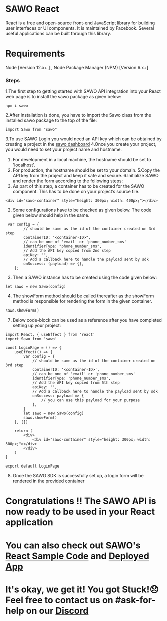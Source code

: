# SAWO React 
React is a free and open-source front-end JavaScript library for building user interfaces or UI components. It is maintained by Facebook. Several useful applications can be built through this library.
# Requirements
Node [Version 12.x+ ] , Node Package Manager (NPM) [Version 6.x+]

### Steps
1.The first step to getting started with SAWO API integration into your React web page is to install the sawo package as given below:
```
npm i sawo

```
2.After installation is done, you have to import the Sawo class from the installed sawo package to the top of the file:
```
import Sawo from "sawo"

```
3.To use SAWO Login you would need an API key which can be obtained by creating a project in the 
[sawo dashboard](https://dev.sawolabs.com/)
4.Once you create your project, you would need to set your project name and hostname.
  1. For development in a local machine, the hostname should be set to 'localhost'.
  2. For production, the hostname should be set to your domain. 
5.Copy the API key from the project and keep it safe and secure.
6.Initialize SAWO and render the form according to the following steps:
  1. As part of this step, a container has to be created for the SAWO component. This has to be done on your project’s source file.
```
<div id="sawo-container" style="height: 300px; width: 400px;"></div>

```
  2. Some configurations have to be checked as given below. The code given below should help in the same.
```
 var config = {
        // should be same as the id of the container created on 3rd step
        containerID: "<container-ID>",
        // can be one of 'email' or 'phone_number_sms'
        identifierType: "phone_number_sms",
        // Add the API key copied from 2nd step
        apiKey: "",
        // Add a callback here to handle the payload sent by sdk
        onSuccess: (payload) => {},
    };

```
  3. Then a SAWO instance has to be created using the code given below:
```
let sawo = new Sawo(config)

```
  4. The showForm method should be called thereafter as the showForm method is responsible for rendering the form in the given container.
```
sawo.showForm()

```
7. Below code-block can be used as a reference after you have completed setting up your project:
```
import React, { useEffect } from 'react'
import Sawo from 'sawo'

const LoginPage = () => {
    useEffect(() => {
        var config = {
            // should be same as the id of the container created on 3rd step
            containerID: '<container-ID>',
            // can be one of 'email' or 'phone_number_sms'
            identifierType: 'phone_number_sms',
            // Add the API key copied from 5th step
            apiKey: '',
            // Add a callback here to handle the payload sent by sdk
            onSuccess: payload => {
                // you can use this payload for your purpose
            },
        }
        let sawo = new Sawo(config)
        sawo.showForm()
    }, [])

    return (
        <div>
            <div id="sawo-container" style="height: 300px; width: 300px;"></div>
        </div>
    )
}

export default LoginPage

```
8. Once the SAWO SDK is successfully set up, a login form will be rendered in the provided container 

# Congratulations !! The SAWO API is now ready to be used in your React application 
# You can also check out SAWO's [React Sample Code](https://github.com/sawolabs/React-Sample-App) and [Deployed App](https://sawo-react-sample-app.netlify.app/)
# It's okay, we get it! You got Stuck!😞 Feel free to contact us on #ask-for-help on our [Discord](https://discord.com/invite/TpnCfMUE5P)
